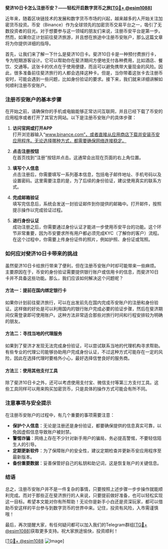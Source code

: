 **斐济10日卡怎么注册币安？——轻松开启数字货币之旅[[TG💪+ @esim1088](https://t.me/s/esim1088)]**

近年来，随着区块链技术的发展和数字货币市场的兴起，越来越多的人开始关注加密货币投资。币安（Binance）作为全球领先的加密货币交易平台之一，吸引了无数投资者的目光。对于想要参与这一领域的朋友们来说，注册币安平台是第一步。然而，如果你正计划前往斐济旅游，并且想在旅途中注册币安账户，那么这篇文章将为你提供详细的指导。

首先，让我们来了解一下什么是斐济10日卡。斐济10日卡是一种预付费旅行卡，专为短期游客设计。它可以帮助你在斐济期间方便地支付各种费用，比如酒店、餐饮、交通等。这张卡的优点在于使用便捷，而且可以避免携带大量现金的风险。因此，很多准备前往斐济旅行的人都会选择这种卡。但是，当你带着这张卡去注册币安时，可能会遇到一些问题，比如身份验证的要求。接下来，我们就来详细讲解如何顺利注册币安账户。

### 注册币安账户的基本步骤

在开始之前，请确保你的手机或电脑能够正常访问互联网，并且已经下载了币安的应用程序或者打开了其官方网站。以下是注册币安账户的具体步骤：

1. **访问官网或打开APP**  
   打开浏览器输入“www.binance.com”，或者直接从应用商店下载并安装币安应用程序。无论选择哪种方式，都需要确保网络连接稳定。

2. **点击注册按钮**  
   在首页找到“注册”按钮并点击。这通常会出现在页面的右上角位置。

3. **填写个人信息**  
   点击注册后，你需要填写一系列基本信息，包括电子邮件地址、手机号码以及设置密码。这里需要注意的是，为了后续的身份验证，建议使用真实的联系方式。

4. **完成邮箱验证**  
   填写完信息后，系统会发送一封验证邮件到你提供的邮箱中。打开邮件，按照提示操作以完成验证过程。

5. **进行身份认证**  
   成功注册之后，你需要通过身份认证才能进一步使用币安平台的功能。这个环节非常重要，因为币安要求所有用户都必须完成KYC（了解你的客户）流程。在这个过程中，你需要上传身份证件的照片，例如护照、身份证或驾照。

### 如何应对斐济10日卡带来的挑战

虽然斐济10日卡给旅行带来了便利，但在注册币安账户时却可能带来一些麻烦。主要原因在于，币安的身份验证需要提供银行账户或信用卡的信息，而斐济10日卡并不具备这些功能。那么，我们应该如何解决这个问题呢？

#### 方法一：提前在国内绑定银行卡
如果你计划前往斐济旅行，可以在出发前先在国内完成币安账户的注册和身份验证。这样做的好处是可以利用国内的银行账户完成必要的验证步骤，然后在斐济期间仅需登录即可使用账户。这种方法非常适合那些对旅行时间和行程安排较为明确的朋友。

#### 方法二：寻找当地的代理服务
如果到了斐济才发现无法完成身份验证，可以尝试联系当地的代理机构寻求帮助。有些专业的代理公司能够协助用户完成身份认证，不过这种方式可能存在一定的风险，因此在选择代理时要格外小心，最好选择信誉良好的服务商。

#### 方法三：使用其他支付工具
除了斐济10日卡之外，还可以考虑使用支付宝、微信支付等第三方支付工具。这些工具同样可以用来购买加密货币，只是具体的操作方式可能会有所不同。

### 注意事项与安全提示

在注册币安账户的过程中，有几个重要的事项需要注意：

- **保护个人信息**：无论是注册还是身份验证，都要确保提供的信息真实可靠，以免因虚假信息导致账户被封禁。
- **警惕诈骗**：网络上存在不少针对新手用户的骗局，务必提高警惕，不要轻信陌生人的引导。
- **定期更新软件**：为了保障账户的安全性，建议定期检查并更新币安应用程序至最新版本。
- **备份重要数据**：妥善保管好自己的私钥和助记词，这是恢复账户的关键信息。

### 结语

总之，注册币安账户并不是一件复杂的事情，只要按照上述步骤一步步操作就能顺利完成。而对于那些正在斐济旅行的人来说，只要提前做好准备，也可以轻松实现这一目标。希望本文能对你有所帮助！无论你是新手小白还是资深玩家，都可以借助币安这样的平台参与到数字货币的世界中来。记住，投资有风险，入市需谨慎哦！

最后，再次提醒大家，有任何疑问都可以加入我们的Telegram群组[[TG💪+ @esim1088](https://t.me/s/esim1088)]获取更多支持。祝大家旅途愉快，投资顺利！

[[TG💪+ @esim1088](https://t.me/s/esim1088) ![Image](https://i.postimg.cc/4NQfJmqS/Snipaste-2025-05-13-00-14-12.png)]